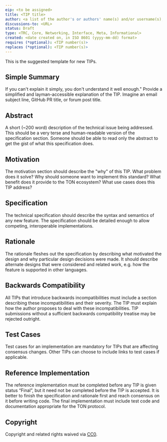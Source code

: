 ```yaml
---
eip: <to be assigned>
title: <TIP title>
author: <a list of the author's or authors' name(s) and/or username(s), or name(s) and email(s), e.g. (use with the parentheses or triangular brackets): FirstName LastName (@GitHubUsername), FirstName LastName <foo@bar.com>, FirstName (@GitHubUsername) and GitHubUsername (@GitHubUsername)>
discussions-to: <URL>
status: Draft
type: <TRC, Core, Networking, Interface, Meta, Informational>
created: <date created on, in ISO 8601 (yyyy-mm-dd) format>
requires (*optional): <TIP number(s)>
replaces (*optional): <TIP number(s)>
---
```


This is the suggested template for new TIPs.

## Simple Summary
If you can't explain it simply, you don't understand it well enough." Provide a simplified and layman-accessible explanation of the TIP. Imagine an email subject line, GitHub PR title, or forum post title.

## Abstract
A short (~200 word) description of the technical issue being addressed. This should be a very terse and human-readable version of the specification section. Someone should be able to read only the abstract to get the gist of what this specification does.

## Motivation
The motivation section should describe the "why" of this TIP. What problem does it solve? Why should someone want to implement this standard? What benefit does it provide to the TON ecosystem? What use cases does this TIP address?

## Specification
The technical specification should describe the syntax and semantics of any new feature. The specification should be detailed enough to allow competing, interoperable implementations.

## Rationale
The rationale fleshes out the specification by describing what motivated the design and why particular design decisions were made. It should describe alternate designs that were considered and related work, e.g. how the feature is supported in other languages.

## Backwards Compatibility
All TIPs that introduce backwards incompatibilities must include a section describing these incompatibilities and their severity. The TIP must explain how the author proposes to deal with these incompatibilities. TIP submissions without a sufficient backwards compatibility treatise may be rejected outright.

## Test Cases
Test cases for an implementation are mandatory for TIPs that are affecting consensus changes. Other TIPs can choose to include links to test cases if applicable.

## Reference Implementation
The reference implementation must be completed before any TIP is given status “Final”, but it need not be completed before the TIP is accepted. It is better to finish the specification and rationale first and reach consensus on it before writing code. The final implementation must include test code and documentation appropriate for the TON protocol.

## Copyright
Copyright and related rights waived via [CC0](https://creativecommons.org/publicdomain/zero/1.0/).